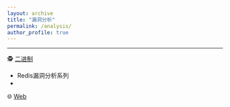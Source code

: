 ```yaml
---
layout: archive
title: "漏洞分析"
permalink: /analysis/
author_profile: true
---
```


---

🕵️ [二进制](./binary/)
- Redis漏洞分析系列
- 

🌐 [Web](./web)




